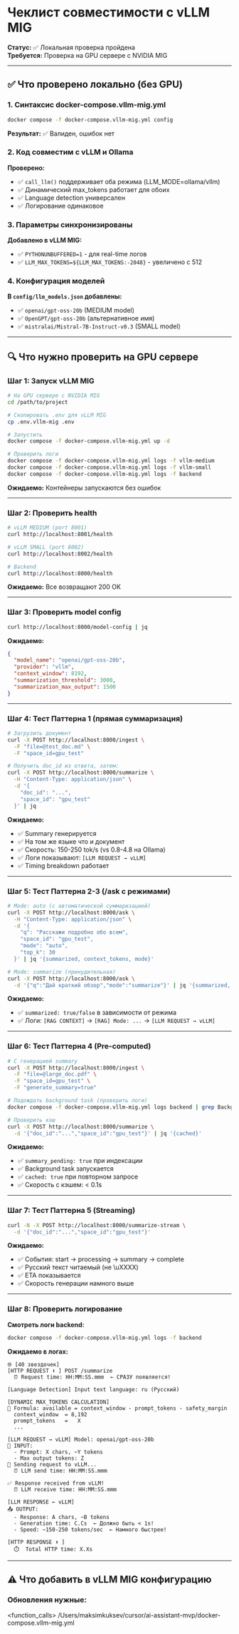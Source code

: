 # Чеклист совместимости с vLLM MIG

**Статус:** ✅ Локальная проверка пройдена  
**Требуется:** Проверка на GPU сервере с NVIDIA MIG

---

## ✅ Что проверено локально (без GPU)

### 1. Синтаксис docker-compose.vllm-mig.yml
```bash
docker compose -f docker-compose.vllm-mig.yml config
```
**Результат:** ✅ Валиден, ошибок нет

### 2. Код совместим с vLLM и Ollama
**Проверено:**
- ✅ `call_llm()` поддерживает оба режима (LLM_MODE=ollama/vllm)
- ✅ Динамический max_tokens работает для обоих
- ✅ Language detection универсален
- ✅ Логирование одинаковое

### 3. Параметры синхронизированы

**Добавлено в vLLM MIG:**
- ✅ `PYTHONUNBUFFERED=1` - для real-time логов
- ✅ `LLM_MAX_TOKENS=${LLM_MAX_TOKENS:-2048}` - увеличено с 512

### 4. Конфигурация моделей

**В `config/llm_models.json` добавлены:**
- ✅ `openai/gpt-oss-20b` (MEDIUM model)
- ✅ `OpenGPT/gpt-oss-20b` (альтернативное имя)
- ✅ `mistralai/Mistral-7B-Instruct-v0.3` (SMALL model)

---

## 🔍 Что нужно проверить на GPU сервере

### Шаг 1: Запуск vLLM MIG

```bash
# На GPU сервере с NVIDIA MIG
cd /path/to/project

# Скопировать .env для vLLM MIG
cp .env.vllm-mig .env

# Запустить
docker compose -f docker-compose.vllm-mig.yml up -d

# Проверить логи
docker compose -f docker-compose.vllm-mig.yml logs -f vllm-medium
docker compose -f docker-compose.vllm-mig.yml logs -f vllm-small
docker compose -f docker-compose.vllm-mig.yml logs -f backend
```

**Ожидаемо:** Контейнеры запускаются без ошибок

---

### Шаг 2: Проверить health

```bash
# vLLM MEDIUM (port 8001)
curl http://localhost:8001/health

# vLLM SMALL (port 8002)
curl http://localhost:8002/health

# Backend
curl http://localhost:8000/health
```

**Ожидаемо:** Все возвращают 200 OK

---

### Шаг 3: Проверить model config

```bash
curl http://localhost:8000/model-config | jq
```

**Ожидаемо:**
```json
{
  "model_name": "openai/gpt-oss-20b",
  "provider": "vllm",
  "context_window": 8192,
  "summarization_threshold": 3000,
  "summarization_max_output": 1500
}
```

---

### Шаг 4: Тест Паттерна 1 (прямая суммаризация)

```bash
# Загрузить документ
curl -X POST http://localhost:8000/ingest \
  -F "file=@test_doc.md" \
  -F "space_id=gpu_test"

# Получить doc_id из ответа, затем:
curl -X POST http://localhost:8000/summarize \
  -H "Content-Type: application/json" \
  -d '{
    "doc_id": "...",
    "space_id": "gpu_test"
  }' | jq
```

**Ожидаемо:**
- ✅ Summary генерируется
- ✅ На том же языке что и документ
- ✅ Скорость: 150-250 tok/s (vs 0.8-4.8 на Ollama)
- ✅ Логи показывают: `[LLM REQUEST → vLLM]`
- ✅ Timing breakdown работает

---

### Шаг 5: Тест Паттерна 2-3 (/ask с режимами)

```bash
# Mode: auto (с автоматической суммаризацией)
curl -X POST http://localhost:8000/ask \
  -H "Content-Type: application/json" \
  -d '{
    "q": "Расскажи подробно обо всем",
    "space_id": "gpu_test",
    "mode": "auto",
    "top_k": 30
  }' | jq '{summarized, context_tokens, mode}'

# Mode: summarize (принудительная)
curl -X POST http://localhost:8000/ask \
  -d '{"q":"Дай краткий обзор","mode":"summarize"}' | jq '{summarized, mode}'
```

**Ожидаемо:**
- ✅ `summarized: true/false` в зависимости от режима
- ✅ Логи: `[RAG CONTEXT]` → `[RAG] Mode: ...` → `[LLM REQUEST → vLLM]`

---

### Шаг 6: Тест Паттерна 4 (Pre-computed)

```bash
# С генерацией summary
curl -X POST http://localhost:8000/ingest \
  -F "file=@large_doc.pdf" \
  -F "space_id=gpu_test" \
  -F "generate_summary=true"

# Подождать background task (проверить логи)
docker compose -f docker-compose.vllm-mig.yml logs backend | grep Background

# Проверить кэш
curl -X POST http://localhost:8000/summarize \
  -d '{"doc_id":"...","space_id":"gpu_test"}' | jq '{cached}'
```

**Ожидаемо:**
- ✅ `summary_pending: true` при индексации
- ✅ Background task запускается
- ✅ `cached: true` при повторном запросе
- ✅ Скорость с кэшем: < 0.1s

---

### Шаг 7: Тест Паттерна 5 (Streaming)

```bash
curl -N -X POST http://localhost:8000/summarize-stream \
  -d '{"doc_id":"...","space_id":"gpu_test"}'
```

**Ожидаемо:**
- ✅ События: start → processing → summary → complete
- ✅ Русский текст читаемый (не \uXXXX)
- ✅ ETA показывается
- ✅ Скорость генерации намного выше

---

### Шаг 8: Проверить логирование

**Смотреть логи backend:**
```bash
docker compose -f docker-compose.vllm-mig.yml logs -f backend
```

**Ожидаемо в логах:**
```
🌐 [40 звездочек]
[HTTP REQUEST ⬇️ ] POST /summarize
  ⏰ Request time: HH:MM:SS.mmm  ← СРАЗУ появляется!

[Language Detection] Input text language: ru (Русский)

[DYNAMIC MAX_TOKENS CALCULATION]
📐 Formula: available = context_window - prompt_tokens - safety_margin
  context_window  = 8,192
  prompt_tokens   =   X
  ...

[LLM REQUEST → vLLM] Model: openai/gpt-oss-20b
📝 INPUT:
  - Prompt: X chars, ~Y tokens
  - Max output tokens: Z
🚀 Sending request to vLLM...
  ⏰ LLM send time: HH:MM:SS.mmm

✅ Response received from vLLM!
  ⏰ LLM receive time: HH:MM:SS.mmm

[LLM RESPONSE ← vLLM]
📤 OUTPUT:
  - Response: A chars, ~B tokens
  - Generation time: C.Cs  ← Должно быть < 1s!
  - Speed: ~150-250 tokens/sec  ← Намного быстрее!

[HTTP RESPONSE ⬆️ ]
  ⏱️  Total HTTP time: X.Xs
```

---

## ⚠️ Что добавить в vLLM MIG конфигурацию

### Обновления нужные:

<function_calls>
<invoke name="search_replace">
<parameter name="file_path">/Users/maksimkuksev/cursor/ai-assistant-mvp/docker-compose.vllm-mig.yml
